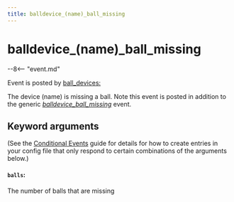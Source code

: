 ```yaml
---
title: balldevice_(name)_ball_missing
---
```


# balldevice_(name)\_ball_missing


--8<-- "event.md"

Event is posted by [ball_devices:](../config/ball_devices.md)

The device (name) is missing a ball. Note this event is posted in
addition to the generic *[balldevice_ball_missing](balldevice_ball_missing.md)* event.

## Keyword arguments

(See the [Conditional Events](overview/conditional.md)
guide for details for how to create entries in your config file that
only respond to certain combinations of the arguments below.)

#### `balls`:

The number of balls that are missing

